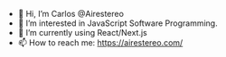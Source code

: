 - 👋 Hi, I’m Carlos @Airestereo
- 👀 I’m interested in JavaScript Software Programming.
- 🌱 I’m currently using React/Next.js
- 📫 How to reach me: https://airestereo.com/

<!---
Airestereo/Airestereo is a ✨ special ✨ repository because its `README.md` (this file) appears on your GitHub profile.
You can click the Preview link to take a look at your changes.
--->

